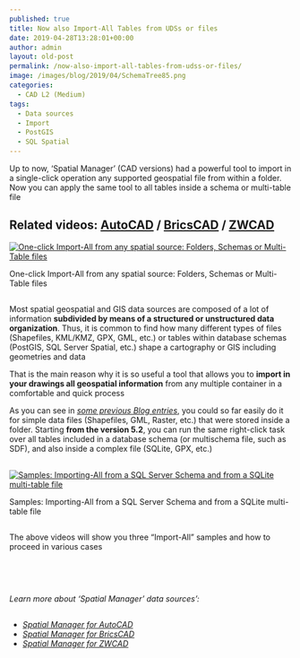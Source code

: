 ```yaml
---
published: true
title: Now also Import-All Tables from UDSs or files
date: 2019-04-28T13:28:01+00:00
author: admin
layout: old-post
permalink: /now-also-import-all-tables-from-udss-or-files/
image: /images/blog/2019/04/SchemaTree85.png
categories:
  - CAD L2 (Medium)
tags:
  - Data sources
  - Import
  - PostGIS
  - SQL Spatial
---
```

<p>
  Up to now, &#8216;Spatial Manager&#8217; (CAD versions) had a powerful tool to import in a single-click operation any supported geospatial file from within a folder. Now you can apply the same tool to all tables inside a schema or multi-table file
</p>

<p>
  <!--more-->
</p>

<h2>
  Related videos: <a href="https://youtu.be/ELLN_nnYZZE?rel=0" target="_blank" rel="nofollow"><span><span>AutoCAD</span></span></a> / <a href="https://youtu.be/3wcGSjOYRK4?rel=0" target="_blank" rel="nofollow"><span><span>BricsCAD</span></span></a> / <a href="https://youtu.be/L-F0GLc_HBs?rel=0" target="_blank" rel="nofollow"><span><span>ZWCAD</span></span></a>
</h2>

<div>
  <a href="/images/blog/2019/04/SPMImportAllSchemas.png" target="_blank" rel="nofollow"><img src="/images/blog/2019/04/SPMImportAllSchemas-1024x585.png" alt="One-click Import-All from any spatial source: Folders, Schemas or Multi-Table files" width="625" height="357" srcset="/images/blog/2019/04/SPMImportAllSchemas-1024x585.png 1024w, /images/blog/2019/04/SPMImportAllSchemas-300x171.png 300w, /images/blog/2019/04/SPMImportAllSchemas-768x438.png 768w, /images/blog/2019/04/SPMImportAllSchemas-624x356.png 624w, /images/blog/2019/04/SPMImportAllSchemas.png 1370w" sizes="(max-width: 625px) 100vw, 625px" /></a>
  
  <p>
    One-click Import-All from any spatial source: Folders, Schemas or Multi-Table files
  </p>
</div>

<h2>
</h2>

<p>
  Most spatial geospatial and GIS data sources are composed of a lot of information <strong>subdivided by means of a structured or unstructured data organization</strong>. Thus, it is common to find how many different types of files (Shapefiles, KML/KMZ, GPX, GML, etc.) or tables within database schemas (PostGIS, SQL Server Spatial, etc.) shape a cartography or GIS including geometries and data
</p>

<p>
  That is the main reason why it is so useful a tool that allows you to <strong>import in your drawings all geospatial information</strong> from any multiple container in a comfortable and quick process
</p>

<p>
  As you can see in <span><em><a href="/?s=import-all" target="_blank" rel="nofollow">some previous Blog entries</a></em></span>, you could so far easily do it for simple data files (Shapefiles, GML, Raster, etc.) that were stored inside a folder. Starting <strong>from the version 5.2</strong>, you can run the same right-click task over all tables included in a database schema (or multischema file, such as SDF), and also inside a complex file (SQLite, GPX, etc.)
</p>

<h2>
</h2>

<div>
  <a href="/images/blog/2019/04/SchemaMult-Multifile.png" target="_blank" rel="nofollow"><img src="/images/blog/2019/04/SchemaMult-Multifile.png" alt="Samples: Importing-All from a SQL Server Schema and from a SQLite multi-table file" width="613" height="238" srcset="/images/blog/2019/04/SchemaMult-Multifile.png 613w, /images/blog/2019/04/SchemaMult-Multifile-300x116.png 300w" sizes="(max-width: 613px) 100vw, 613px" /></a>
  
  <p>
    Samples: Importing-All from a SQL Server Schema and from a SQLite multi-table file
  </p>
</div>

<h2></h2>
The above videos will show you three &#8220;Import-All&#8221; samples and how to proceed in various cases

<h2>
</h2>

&nbsp;

<h2>
</h2>

<p>
  <em>Learn more about &#8216;Spatial Manager&#8217; data sources&#8217;:</em>
</p>

<h2>
</h2>

<ul>
  <li>
    <span><a href="http://wiki.spatialmanager.com/index.php/Spatial_Manager™_for_AutoCAD_-_FAQs:_Data_sources" target="_blank" rel="nofollow"><span><em>Spatial Manager for AutoCAD</em></span></a></span>
  </li>
  <li>
    <span><span><a href="http://wiki.spatialmanager.com/index.php/Spatial_Manager™_for_BricsCAD_-_FAQs:_Data_sources" target="_blank" rel="nofollow"><span><em>Spatial Manager for BricsCAD</em></span></a></span></span>
  </li>
  <li>
    <span><span><a href="http://wiki.spatialmanager.com/index.php/Spatial_Manager™_for_ZWCAD_-_FAQs:_Data_sources" target="_blank" rel="nofollow"><span><em>Spatial Manager for ZWCAD</em></span></a></span></span>
  </li>
</ul>